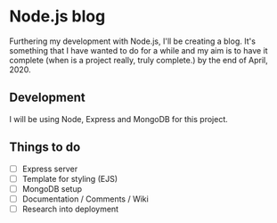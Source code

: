 # Node.js blog

Furthering my development with Node.js, I'll be creating a blog. It's something that I have wanted to do for a while and my aim is to have it complete (when is a project really, truly complete.) by the end of April, 2020. 

## Development

I will be using Node, Express and MongoDB for this project. 

## Things to do 

- [ ] Express server
- [ ] Template for styling (EJS)
- [ ] MongoDB setup
- [ ] Documentation / Comments / Wiki
- [ ] Research into deployment